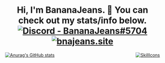 <h1 align="center">Hi, I'm BananaJeans. 👋 You can check out my stats/info below. <br>
  <a href="http://discordapp.com/users/269514812881502209">
    <img src="https://img.shields.io/badge/Discord-BananaJeans-blue?style=for-the-badge&logo=discord" alt="Discord - BananaJeans#5704">
  </a>
  <a href="https://bananajns.site">
    <img src="https://img.shields.io/badge/bnajeans.site-darkblue?style=for-the-badge" alt="bnajeans.site">
  </a>
</h1>


<div style="display: flex; justify-content: space-between;">
  <div style="flex: 1;">
    <a href="https://github.com/anuraghazra/github-readme-stats">
      <img src="https://github-readme-stats.vercel.app/api?username=OutdatedDev" alt="Anurag's GitHub stats">
    </a>
  </div>
  <div style="flex: 1; text-align: right;">
    <a href="https://skillicons.dev">
      <img src="https://skillicons.dev/icons?i=js,php,postgres,html,css,lua,py" alt="SkillIcons">
    </a>
  </div>
</div>
